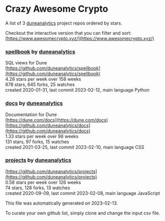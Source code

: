 # Crazy Awesome Crypto
A list of 3 [duneanalytics](https://github.com/duneanalytics) project repos ordered by stars.  

Checkout the interactive version that you can filter and sort: 
[https://www.awesomecrypto.xyz/](https://www.awesomecrypto.xyz/)  


### [spellbook](https://github.com/duneanalytics/spellbook) by [duneanalytics](https://github.com/duneanalytics)  
SQL views for Dune  
[https://github.com/duneanalytics/spellbook](https://github.com/duneanalytics/spellbook)  
4.28 stars per week over 158 weeks  
678 stars, 645 forks, 25 watches  
created 2020-01-31, last commit 2023-02-12, main language Python  


### [docs](https://github.com/duneanalytics/docs) by [duneanalytics](https://github.com/duneanalytics)  
Documentation for Dune  
[https://dune.com/docs](https://dune.com/docs)  
[https://github.com/duneanalytics/docs](https://github.com/duneanalytics/docs)  
1.33 stars per week over 98 weeks  
131 stars, 97 forks, 15 watches  
created 2021-03-25, last commit 2023-02-10, main language CSS  


### [projects](https://github.com/duneanalytics/projects) by [duneanalytics](https://github.com/duneanalytics)  
  
[https://github.com/duneanalytics/projects](https://github.com/duneanalytics/projects)  
0.58 stars per week over 126 weeks  
74 stars, 128 forks, 13 watches  
created 2020-09-09, last commit 2023-02-08, main language JavaScript  


This file was automatically generated on 2023-02-13.  

To curate your own github list, simply clone and change the input csv file.  